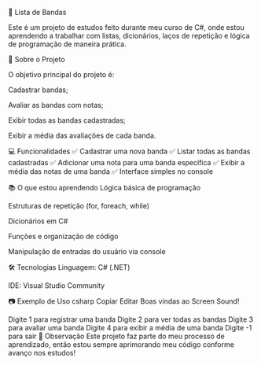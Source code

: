  🎵 Lista de Bandas

Este é um projeto de estudos feito durante meu curso de C#, onde estou aprendendo a trabalhar com listas, dicionários, laços de repetição e lógica de programação de maneira prática.

📌 Sobre o Projeto

O objetivo principal do projeto é:

Cadastrar bandas;

Avaliar as bandas com notas;

Exibir todas as bandas cadastradas;

Exibir a média das avaliações de cada banda.

💻 Funcionalidades
✅ Cadastrar uma nova banda
✅ Listar todas as bandas cadastradas
✅ Adicionar uma nota para uma banda específica
✅ Exibir a média das notas de uma banda
✅ Interface simples no console

📚 O que estou aprendendo
Lógica básica de programação

Estruturas de repetição (for, foreach, while)

Dicionários em C#

Funções e organização de código

Manipulação de entradas do usuário via console

🛠️ Tecnologias
Linguagem: C# (.NET)

IDE: Visual Studio Community

📷 Exemplo de Uso
csharp
Copiar
Editar
Boas vindas ao Screen Sound!

Digite 1 para registrar uma banda
Digite 2 para ver todas as bandas
Digite 3 para avaliar uma banda
Digite 4 para exibir a média de uma banda
Digite -1 para sair
📢 Observação
Este projeto faz parte do meu processo de aprendizado, então estou sempre aprimorando meu código conforme avanço nos estudos!

